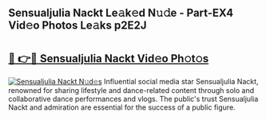 ## Sensualjulia Nackt Le𝚊k𝚎d N𝚞𝚍e - Part-EX4 Vid𝚎o Photos Le𝚊ks p2E2J

# <h2><a href="http://fb50jbc.evod.top/?m=Sensualjulia+Nackt">🔗 👉🔴 Sensualjulia Nackt Vid𝚎o Ph𝚘t𝚘s</a></h2>

[![Sensualjulia Nackt N𝚞d𝚎s](https://i.imgur.com/8V9OHl7.gif)](http://fb50jbc.evod.top/?m=Sensualjulia+Nackt)
Influential social media star Sensualjulia Nackt, renowned for sharing lifestyle and dance-related content through solo and collaborative dance performances and vlogs. The public's trust Sensualjulia Nackt and admiration are essential for the success of a public figure. 
